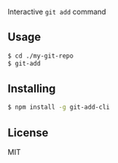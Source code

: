 Interactive `git add` command

## Usage

```bash
$ cd ./my-git-repo
$ git-add
```

## Installing

```bash
$ npm install -g git-add-cli
```

## License

MIT
